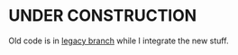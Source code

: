 # UNDER CONSTRUCTION

Old code is in [legacy branch](https://github.com/creationix/js-git/tree/legacy) while I integrate the new stuff.
